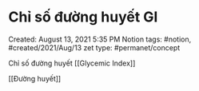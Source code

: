 ---
---

# Chỉ số đường huyết GI

Created: August 13, 2021 5:35 PM
Notion tags: #notion, #created/2021/Aug/13
zet type: #permanet/concept

Chỉ số đường huyết [[Glycemic Index]]

[[Đường huyết]]